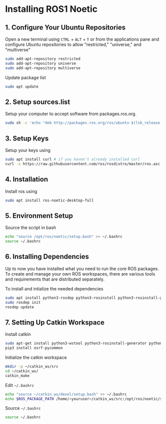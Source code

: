 # Installing ROS1 Noetic
## 1. Configure Your Ubuntu Repositories
Open a new terminal using `CTRL` + `ALT` + `T` or from the applications pane and configure Ubuntu repositories to allow "restricted," "universe," and "multiverse"
```bash
sudo add-apt-repository restricted
sudo add-apt-repository universe
sudo add-apt-repository multiverse
```

Update package list
```bash
sudo apt update
```

## 2. Setup sources.list
Setup your computer to accept software from packages.ros.org.
```bash
sudo sh -c 'echo "deb http://packages.ros.org/ros/ubuntu $(lsb_release -sc) main" > /etc/apt/sources.list.d/ros-latest.list'
```

## 3. Setup Keys
Setup your keys using
```bash
sudo apt install curl # if you haven't already installed curl
curl -s https://raw.githubusercontent.com/ros/rosdistro/master/ros.asc | sudo apt-key add -
```

## 4. Installation
Install ros using
```bash
sudo apt install ros-noetic-desktop-full
```

## 5. Environment Setup
Source the script in bash
```bash
echo "source /opt/ros/noetic/setup.bash" >> ~/.bashrc
source ~/.bashrc
```
 
## 6. Installing Dependencies
Up to now you have installed what you need to run the core ROS packages. To create and manage your own ROS workspaces, there are various tools and requirements that are distributed separately.

To install and intialize the needed dependencies
```bash
sudo apt install python3-rosdep python3-rosinstall python3-rosinstall-generator python3-wstool build-essential
sudo rosdep init
rosdep update
```

## 7. Setting Up Catkin Workspace
Install catkin
```bash
sudo apt-get install python3-wstool python3-rosinstall-generator python3-catkin-lint python3-pip python3-catkin-tools
pip3 install osrf-pycommon
```

Initialize the catkin workspace
```bash
mkdir -p ~/catkin_ws/src
cd ~/catkin_ws/
catkin_make
```

Edit `~/.bashrc`
```bash
echo "source ~/catkin_ws/devel/setup.bash" >> ~/.bashrc
echo $ROS_PACKAGE_PATH /home/<youruser>/catkin_ws/src:/opt/ros/noetic/share
```

Source `~/.bashrc`
```bash
source ~/.bashrc
```
